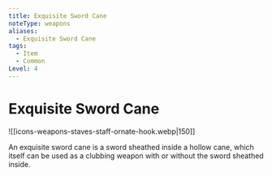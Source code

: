 ```yaml
---
title: Exquisite Sword Cane
noteType: weapons
aliases:
  - Exquisite Sword Cane
tags:
  - Item
  - Common
Level: 4
---
```


# Exquisite Sword Cane
![[icons-weapons-staves-staff-ornate-hook.webp|150]]

An exquisite sword cane is a sword sheathed inside a hollow cane, which itself can be used as a clubbing weapon with or without the sword sheathed inside.
